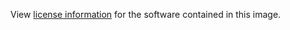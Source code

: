 View [license information](https://github.com/rakudo/star/blob/master/LICENSE) for the software contained in this image.
